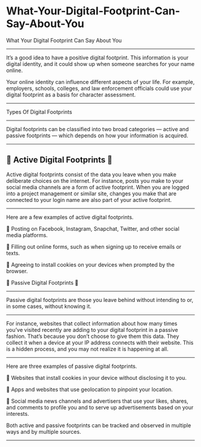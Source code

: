 # What-Your-Digital-Footprint-Can-Say-About-You
What Your Digital Footprint Can Say About You

---------------------

It’s a good idea to have a positive digital footprint. This information is your digital identity, and it could show up when someone searches for your name online.

Your online identity can influence different aspects of your life. For example, employers, schools, colleges, and law enforcement officials could use your digital footprint as a basis for character assessment.

---------------------


Types Of Digital Footprints

---------------------

Digital footprints can be classified into two broad categories — active and passive footprints — which depends on how your information is acquired.

---------------------

:footprints: Active Digital Footprints :footprints:
---------------------

Active digital footprints consist of the data you leave when you make deliberate choices on the internet. For instance, posts you make to your social media channels are a form of active footprint. When you are logged into a project management or similar site, changes you make that are connected to your login name are also part of your active footprint.

---------------------

Here are a few examples of active digital footprints.

:large_blue_circle: Posting on Facebook, Instagram, Snapchat, Twitter, and other social media platforms.

:large_blue_circle: Filling out online forms, such as when signing up to receive emails or texts.

:large_blue_circle: Agreeing to install cookies on your devices when prompted by the browser.

:footprints: Passive Digital Footprints :footprints:

---------------------

Passive digital footprints are those you leave behind without intending to or, in some cases, without knowing it.

---------------------

For instance, websites that collect information about how many times you’ve visited recently are adding to your digital footprint in a passive fashion. That’s because you don’t choose to give them this data. They collect it when a device at your IP address connects with their website. This is a hidden process, and you may not realize it is happening at all.

---------------------

Here are three examples of passive digital footprints.

:large_blue_circle: Websites that install cookies in your device without disclosing it to you.

:large_blue_circle: Apps and websites that use geolocation to pinpoint your location.

:large_blue_circle: Social media news channels and advertisers that use your likes, shares, and comments to profile you and to serve up advertisements based on your interests.

Both active and passive footprints can be tracked and observed in multiple ways and by multiple sources.

---------------------
